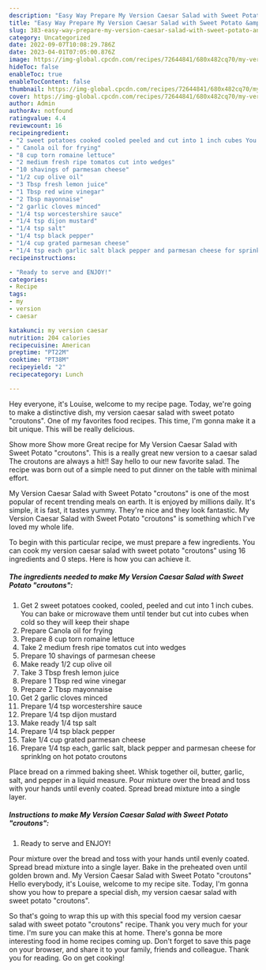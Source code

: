 ```yaml
---
description: "Easy Way Prepare My Version Caesar Salad with Sweet Potato &amp;#34;croutons&amp;#34; the Delicious}"
title: "Easy Way Prepare My Version Caesar Salad with Sweet Potato &amp;#34;croutons&amp;#34; the Delicious}"
slug: 383-easy-way-prepare-my-version-caesar-salad-with-sweet-potato-and-34-croutons-and-34-the-delicious
category: Uncategorized
date: 2022-09-07T10:08:29.786Z
date: 2023-04-01T07:05:00.876Z
image: https://img-global.cpcdn.com/recipes/72644841/680x482cq70/my-version-caesar-salad-with-sweet-potato-croutons-recipe-main-photo.jpg
hideToc: false
enableToc: true
enableTocContent: false
thumbnail: https://img-global.cpcdn.com/recipes/72644841/680x482cq70/my-version-caesar-salad-with-sweet-potato-croutons-recipe-main-photo.jpg
cover: https://img-global.cpcdn.com/recipes/72644841/680x482cq70/my-version-caesar-salad-with-sweet-potato-croutons-recipe-main-photo.jpg
author: Admin
authorAv: notfound
ratingvalue: 4.4
reviewcount: 16
recipeingredient:
- "2 sweet potatoes cooked cooled peeled and cut into 1 inch cubes You can bake or microwave them until tender but cut into cubes when cold so they will keep their shape"
- " Canola oil for frying"
- "8 cup torn romaine lettuce"
- "2 medium fresh ripe tomatos cut into wedges"
- "10 shavings of parmesan cheese"
- "1/2 cup olive oil"
- "3 Tbsp fresh lemon juice"
- "1 Tbsp red wine vinegar"
- "2 Tbsp mayonnaise"
- "2 garlic cloves minced"
- "1/4 tsp worcestershire sauce"
- "1/4 tsp dijon mustard"
- "1/4 tsp salt"
- "1/4 tsp black pepper"
- "1/4 cup grated parmesan cheese"
- "1/4 tsp each garlic salt black pepper and parmesan cheese for sprinklng on hot potato croutons"
recipeinstructions:

- "Ready to serve and ENJOY!"
categories:
- Recipe
tags:
- my
- version
- caesar

katakunci: my version caesar 
nutrition: 204 calories
recipecuisine: American
preptime: "PT22M"
cooktime: "PT38M"
recipeyield: "2"
recipecategory: Lunch

---
```



Hey everyone, it's Louise, welcome to my recipe page. Today, we're going to make a distinctive dish, my version caesar salad with sweet potato &#34;croutons&#34;. One of my favorites food recipes. This time, I'm gonna make it a bit unique. This will be really delicious.

Show more Show more Great recipe for My Version Caesar Salad with Sweet Potato &#34;croutons&#34;. This is a really great new version to a caesar salad The croutons are always a hit!! Say hello to our new favorite salad. The recipe was born out of a simple need to put dinner on the table with minimal effort.

My Version Caesar Salad with Sweet Potato &#34;croutons&#34; is one of the most popular of recent trending meals on earth. It is enjoyed by millions daily. It's simple, it is fast, it tastes yummy. They're nice and they look fantastic. My Version Caesar Salad with Sweet Potato &#34;croutons&#34; is something which I've loved my whole life.


To begin with this particular recipe, we must prepare a few ingredients. You can cook my version caesar salad with sweet potato &#34;croutons&#34; using 16 ingredients and 0 steps. Here is how you can achieve it.

<!--inarticleads1-->

##### The ingredients needed to make My Version Caesar Salad with Sweet Potato &#34;croutons&#34;:

1. Get 2 sweet potatoes cooked, cooled, peeled and cut into 1 inch cubes. You can bake or microwave them until tender but cut into cubes when cold so they will keep their shape
1. Prepare  Canola oil for frying
1. Prepare 8 cup torn romaine lettuce
1. Take 2 medium fresh ripe tomatos cut into wedges
1. Prepare 10 shavings of parmesan cheese
1. Make ready 1/2 cup olive oil
1. Take 3 Tbsp fresh lemon juice
1. Prepare 1 Tbsp red wine vinegar
1. Prepare 2 Tbsp mayonnaise
1. Get 2 garlic cloves minced
1. Prepare 1/4 tsp worcestershire sauce
1. Prepare 1/4 tsp dijon mustard
1. Make ready 1/4 tsp salt
1. Prepare 1/4 tsp black pepper
1. Take 1/4 cup grated parmesan cheese
1. Prepare 1/4 tsp each, garlic salt, black pepper and parmesan cheese for sprinklng on hot potato croutons


Place bread on a rimmed baking sheet. Whisk together oil, butter, garlic, salt, and pepper in a liquid measure. Pour mixture over the bread and toss with your hands until evenly coated. Spread bread mixture into a single layer. 

<!--inarticleads2-->

##### Instructions to make My Version Caesar Salad with Sweet Potato &#34;croutons&#34;:


1. Ready to serve and ENJOY!

Pour mixture over the bread and toss with your hands until evenly coated. Spread bread mixture into a single layer. Bake in the preheated oven until golden brown and. My Version Caesar Salad with Sweet Potato &#34;croutons&#34; Hello everybody, it&#39;s Louise, welcome to my recipe site. Today, I&#39;m gonna show you how to prepare a special dish, my version caesar salad with sweet potato &#34;croutons&#34;. 

So that's going to wrap this up with this special food my version caesar salad with sweet potato &#34;croutons&#34; recipe. Thank you very much for your time. I'm sure you can make this at home. There's gonna be more interesting food in home recipes coming up. Don't forget to save this page on your browser, and share it to your family, friends and colleague. Thank you for reading. Go on get cooking!
